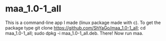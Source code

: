 # maa_1.0-1_all
This is a command-line app I made (linux package made with c). To get the package type git clone https://github.com/ShYaGo/maa_1.0-1_all; cd maa_1.0-1_all; sudo dpkg -i maa_1.0-1_all.deb. There! Now run maa.
